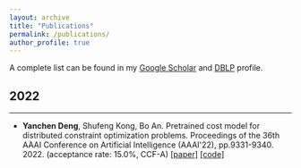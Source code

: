 ```yaml
---
layout: archive
title: "Publications"
permalink: /publications/
author_profile: true
---
```


A complete list can be found in my [Google Scholar](https://scholar.google.com/citations?user=Yk3RZdoAAAAJ&hl=en&oi=ao) and [DBLP](https://dblp.org/pid/199/6564.html) profile.

## 2022
------------
- **Yanchen Deng**, Shufeng Kong, Bo An. Pretrained cost model for distributed constraint optimization problems. Proceedings of the 36th AAAI Conference on Artificial Intelligence (AAAI'22), pp.9331-9340. 2022. (acceptance rate: 15.0%, CCF-A) [[paper]](/files/AAAI22.pdf) [[code]](https://github.com/ycdeng-ntu/GAT-PCM)
